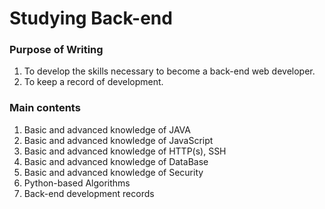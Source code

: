 # Studying Back-end


### Purpose of Writing
1. To develop the skills necessary to become a back-end web developer.
2. To keep a record of development.

### Main contents
1. Basic and advanced knowledge of JAVA
2. Basic and advanced knowledge of JavaScript
3. Basic and advanced knowledge of HTTP(s), SSH
4. Basic and advanced knowledge of DataBase
5. Basic and advanced knowledge of Security
6. Python-based Algorithms
7. Back-end development records
